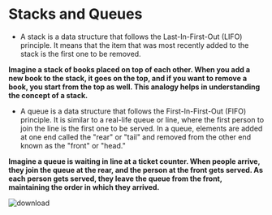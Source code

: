 # Stacks and Queues
- A stack is a data structure that follows the Last-In-First-Out (LIFO) principle. It means that the item that was most recently added to the stack is the first one to be removed.

 **Imagine a stack of books placed on top of each other. When you add a new book to the stack, it goes on the top, and if you want to remove a book, you start from the top as well. This analogy helps in understanding the concept of a stack.**
  
- A queue is a data structure that follows the First-In-First-Out (FIFO) principle. It is similar to a real-life queue or line, where the first person to join the line is the first one to be served. In a queue, elements are added at one end called the "rear" or "tail" and removed from the other end known as the "front" or "head."
  
**Imagine a queue is waiting in line at a ticket counter. When people arrive, they join the queue at the rear, and the person at the front gets served. As each person gets served, they leave the queue from the front, maintaining the order in which they arrived.**
  
![download](https://github.com/NSALAA9/reading-notes.github.io/assets/129075779/42b264cf-ed23-41b5-bdef-48a6d5c5563d)
